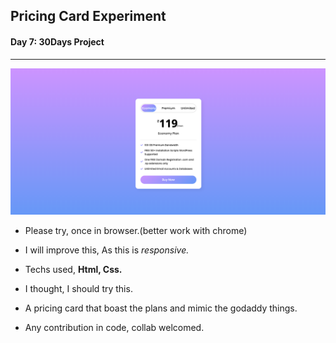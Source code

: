 ## Pricing Card Experiment

#### Day 7: 30Days Project

---

![Link to project](https://github.com/madhav06/projectImages/blob/master/Screenshot%202022-09-07%20at%2011.13.32%20PM.png?raw=true)

- Please try, once in browser.(better work with chrome)

- I will improve this, As this is _responsive._

- Techs used, **Html, Css.**

- I thought, I should try this.

* A pricing card that boast the plans and mimic the godaddy things.

* Any contribution in code, collab welcomed.
